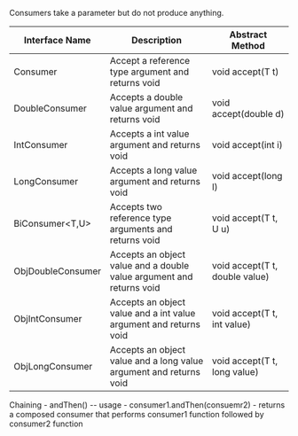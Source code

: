 Consumers take a parameter but do not produce anything.

| Interface Name  |  Description | Abstract Method  |
|---|---|---|
Consumer<T>|Accept a reference type argument and returns void|void accept(T t)|
DoubleConsumer|Accepts a double value argument and returns void | void accept(double d)|
IntConsumer|Accepts a int value argument and returns void | void accept(int i)|
LongConsumer|Accepts a long value argument and returns void | void accept(long l)|
BiConsumer<T,U>|Accepts two reference type arguments and returns void| void accept(T t, U u)|
ObjDoubleConsumer<T>|Accepts an object value and a double value argument and returns void|void accept(T t, double value)|
ObjIntConsumer<T>|Accepts an object value and a int value argument and returns void|void accept(T t, int value)|
ObjLongConsumer<T>|Accepts an object value and a long value argument and returns void|void accept(T t, long value)|

Chaining - andThen() -- usage - consumer1.andThen(consuemr2) - returns a composed consumer that performs consumer1 function followed by consumer2 function